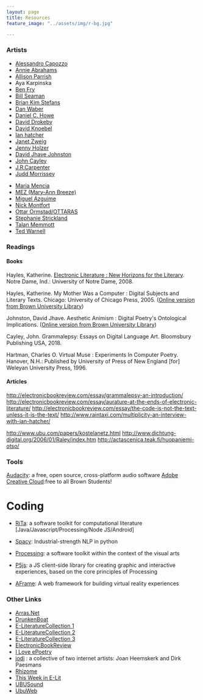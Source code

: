 ```yaml
---
layout: page
title: Resources
feature_image: "../assets/img/r-bg.jpg"

---
```


### Artists
<!-- * [Alan Sondheim] -->
* [Alessandro Capozzo](http://www.abstract-codex.net/bio.html)
* [Annie Abrahams](http://www.bram.org/)
* [Allison Parrish](http://www.decontextualize.com/)
* Aya Karpinska
* [Ben Fry](http://benfry.com/)
* [Bill Seaman](http://billseaman.com/)
* [Brian Kim Stefans](https://arras.net/arras/)
* [Dan Waber](http://logolalia.com/)
* [Daniel C. Howe](http://rednoise.org/dhowe)
* [David Drokeby](http://www.davidrokeby.com/installations.html)
* [David Knoebel](http://home.ptd.net/~clkpoet/)
* [Ian hatcher](https://rednoise.org/wdm/index.php?n=Main.Artists)
* [Janet Zweig](http://www.janetzweig.com/)
* [Jenny Holzer](http://projects.jennyholzer.com/)
* [David Jhave Johnston](http://glia.ca/)
* [John Cayley](http://programmatology.shadoof.net/index.php)
* [J.R.Carpenter](http://luckysoap.com/)
* [Judd Morrissey](http://www.judisdaid.org/)
<!-- * [Laura Zaylea](https://laurazaylea.com/) -->
* [Maria Mencia](http://www.mariamencia.com/)
* [MEZ (Mary-Ann Breeze)](https://anthology.rhizome.org/mez-breeze)
* [Miguel Azguime](https://www.misomusic.com/index.php?option=com_content&view=article&id=284&Itemid=444&lang=en)
* [Nick Montfort](http://nickm.com/)
* [Ottar Ormstad/OTTARAS](http://yellowpoetry.com/)
* [Stephanie Strickland](http://www.stephaniestrickland.com/)
* [Talan Memmott](http://talanmemmott.info)
* [Ted Warnell](https://warnell.com/)


### Readings
#### Books
Hayles, Katherine. [Electronic Literature : New Horizons for the Literary](https://eliterature.org/pad/elp.html). Notre Dame, Ind.: University of Notre Dame, 2008.

Hayles, Katherine. My Mother Was a Computer : Digital Subjects and Literary Texts. Chicago: University of Chicago Press, 2005. ([Online version from Brown University Library](https://search.library.brown.edu/catalog/b7226281))

Johnston, David Jhave. Aesthetic Animism : Digital Poetry's Ontological Implications. ([Online version from Brown University Library](https://search.library.brown.edu/catalog/b7954130))

Cayley, John. Grammalepsy: Essays on Digital Language Art. Bloomsbury Publishing USA, 2018.

Hartman, Charles O. Virtual Muse : Experiments In Computer Poetry. Hanover, N.H.: Published by University of Press of New England [for] Weleyan University Press, 1996.


#### Articles

http://electronicbookreview.com/essay/grammalepsy-an-introduction/
http://electronicbookreview.com/essay/aurature-at-the-ends-of-electronic-literature/
http://electronicbookreview.com/essay/the-code-is-not-the-text-unless-it-is-the-text/
http://www.raintaxi.com/multiplicity-an-interview-with-ian-hatcher/

http://www.ubu.com/papers/kostelanetz.html
http://www.dichtung-digital.org/2006/01/Raley/index.htm
http://actascenica.teak.fi/huopaniemi-otso/


### Tools

[Audacity](https://www.audacityteam.org/): a free, open source, cross-platform audio software
[Adobe Creative Cloud](https://www.brown.edu/information-technology/software/catalog/adobe-creative-cloud-desktop-application):free to all Brown Students!

# Coding
* [RiTa](http://www.rednoise.org/rita/): a software toolkit for computational literature [Java/Javascript/Processing/Node JS/Android]
* [Spacy](https://spacy.io/): Industrial-strength NLP in python

* [Processing](http://processing.org/): a software toolkit within the context of the visual arts
* [P5js](https://p5js.org/): a JS client-side library for creating graphic and interactive experiences, based on the core principles of Processing
* [AFrame](https://aframe.io/): A web framework for building virtual reality experiences

### Other Links
* [Arras.Net](http://www.arras.net)
* [DrunkenBoat](http://www.drunkenboat.com/)
* [E-LiteratureCollection 1](http://collection.eliterature.org/1/)
* [E-LiteratureCollection 2](http://collection.eliterature.org/2/)
* [E-LiteratureCollection 3](http://collection.eliterature.org/3/)
* [ElectronicBookReview](http://www.electronicbookreview.com/)
* [I Love ePoetry](http://iloveepoetry.com/)
* [jodi](jodi.org) :  a collective of two internet artists: Joan Heemskerk and Dirk Paesmans
* [Rhizome](http://rhizome.org/)
* [This Week in E-Lit](https://paper.li/eliterature#/)
* [UBUSound](http://www.ubu.com/sound/index.html)
* [UbuWeb](http://www.ubu.com/)

<!-- ElectronicPoetryCenter
EastgateSystems
CODeDoc
ContinentalReview

Post-Digital
GrandTextAuto
KellyWritersHouse
MachineSeries
NewRiverJournal
NT2
PENNsound
PoemsThatGo
RadioRadio
RunMe.org
SpringGun
Turbulence
WhitneyARTPORT-->

<!--
mesostic poem generator
http://mesostics.sas.upenn.edu/
 -->
<!--  
### Other Course Websites for reference
[textplus](https://textplus2015.wordpress.com/)
[writing digital media](https://rednoise.org/wdm/index.php?n=Main.HomePage)
-->
